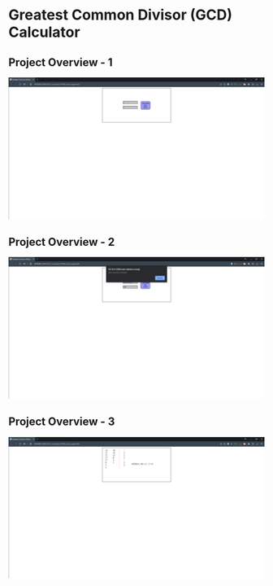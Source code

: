 # Greatest Common Divisor (GCD) Calculator
## Project Overview - 1
![gcd_calculator_1](./Project_Images/gcd_calculator_1.PNG)
## Project Overview - 2
![gcd_calculator_2](./Project_Images/gcd_calculator_2.PNG)
## Project Overview - 3
![gcd_calculator_3](./Project_Images/gcd_calculator_3.PNG)